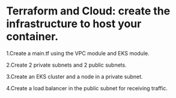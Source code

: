 # Terraform and Cloud: create the infrastructure to host your container.

1.Create a main.tf using the VPC module and EKS module.



2.Create 2 private subnets and 2 public subnets.


3.Create an EKS cluster and a node in a private subnet.



4.Create a load balancer in the public subnet for receiving traffic.

